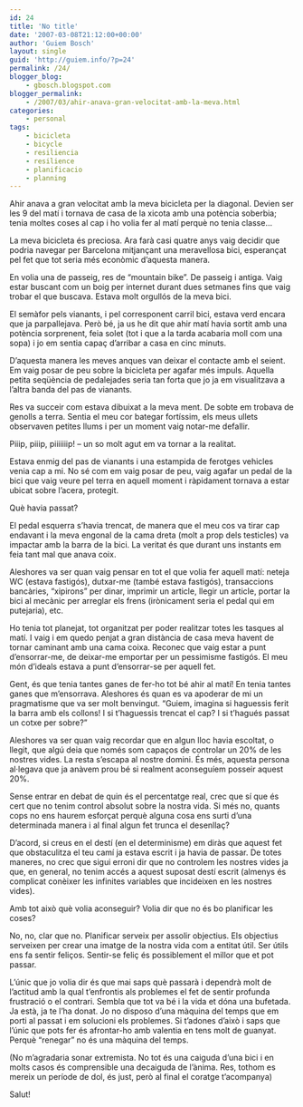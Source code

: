```yaml
---
id: 24
title: 'No title'
date: '2007-03-08T21:12:00+00:00'
author: 'Guiem Bosch'
layout: single
guid: 'http://guiem.info/?p=24'
permalink: /24/
blogger_blog:
    - gbosch.blogspot.com
blogger_permalink:
    - /2007/03/ahir-anava-gran-velocitat-amb-la-meva.html
categories:
    - personal
tags:
    - bicicleta
    - bicycle
    - resiliencia
    - resilience
    - planificacio
    - planning
---
```


Ahir anava a gran velocitat amb la meva bicicleta per la diagonal. Devien ser les 9 del matí i tornava de casa de la xicota amb una potència soberbia; tenia moltes coses al cap i ho volia fer al matí perquè no tenia classe…

La meva bicicleta és preciosa. Ara farà casi quatre anys vaig decidir que podria navegar per Barcelona mitjançant una meravellosa bici, esperançat pel fet que tot seria més econòmic d’aquesta manera.

En volia una de passeig, res de “mountain bike”. De passeig i antiga. Vaig estar buscant com un boig per internet durant dues setmanes fins que vaig trobar el que buscava. Estava molt orgullós de la meva bici.

El semàfor pels vianants, i pel corresponent carril bici, estava verd encara que ja parpallejava. Però bé, ja us he dit que ahir matí havia sortit amb una potència sorprenent, feia solet (tot i que a la tarda acabaria moll com una sopa) i jo em sentia capaç d’arribar a casa en cinc minuts.

D’aquesta manera les meves anques van deixar el contacte amb el seient. Em vaig posar de peu sobre la bicicleta per agafar més impuls. Aquella petita seqüència de pedalejades seria tan forta que jo ja em visualitzava a l’altra banda del pas de vianants.

Res va succeir com estava dibuixat a la meva ment. De sobte em trobava de genolls a terra. Sentia el meu cor bategar fortíssim, els meus ullets observaven petites llums i per un moment vaig notar-me defallir.

Piiip, piiip, piiiiiiip! – un so molt agut em va tornar a la realitat.

Estava enmig del pas de vianants i una estampida de ferotges vehicles venia cap a mi. No sé com em vaig posar de peu, vaig agafar un pedal de la bici que vaig veure pel terra en aquell moment i ràpidament tornava a estar ubicat sobre l’acera, protegit.

Què havia passat?

El pedal esquerra s’havia trencat, de manera que el meu cos va tirar cap endavant i la meva engonal de la cama dreta (molt a prop dels testicles) va impactar amb la barra de la bici. La veritat és que durant uns instants em feia tant mal que anava coix.

Aleshores va ser quan vaig pensar en tot el que volia fer aquell matí: neteja WC (estava fastigós), dutxar-me (també estava fastigós), transaccions bancàries, “xipirons” per dinar, imprimir un article, llegir un article, portar la bici al mecànic per arreglar els frens (irònicament seria el pedal qui em putejaria), etc.

Ho tenia tot planejat, tot organitzat per poder realitzar totes les tasques al matí. I vaig i em quedo penjat a gran distància de casa meva havent de tornar caminant amb una cama coixa. Reconec que vaig estar a punt d’ensorrar-me, de deixar-me emportar per un pessimisme fastigós. El meu món d’ideals estava a punt d’ensorrar-se per aquell fet.

Gent, és que tenia tantes ganes de fer-ho tot bé ahir al matí! En tenia tantes ganes que m’ensorrava. Aleshores és quan es va apoderar de mi un pragmatisme que va ser molt benvingut. “Guiem, imagina si haguessis ferit la barra amb els collons! I si t’haguessis trencat el cap? I si t’hagués passat un cotxe per sobre?”

Aleshores va ser quan vaig recordar que en algun lloc havia escoltat, o llegit, que algú deia que només som capaços de controlar un 20% de les nostres vides. La resta s’escapa al nostre domini. És més, aquesta persona al·legava que ja anàvem prou bé si realment aconseguíem posseir aquest 20%.

Sense entrar en debat de quin és el percentatge real, crec que sí que és cert que no tenim control absolut sobre la nostra vida. Si més no, quants cops no ens haurem esforçat perquè alguna cosa ens surti d’una determinada manera i al final algun fet trunca el desenllaç?

D’acord, si creus en el destí (en el determinisme) em diràs que aquest fet que obstaculitza el teu camí ja estava escrit i ja havia de passar. De totes maneres, no crec que sigui erroni dir que no controlem les nostres vides ja que, en general, no tenim accés a aquest suposat destí escrit (almenys és complicat conèixer les infinites variables que incideixen en les nostres vides).

Amb tot això què volia aconseguir? Volia dir que no és bo planificar les coses?

No, no, clar que no. Planificar serveix per assolir objectius. Els objectius serveixen per crear una imatge de la nostra vida com a entitat útil. Ser útils ens fa sentir feliços. Sentir-se feliç és possiblement el millor que et pot passar.

L’únic que jo volia dir és que mai saps què passarà i dependrà molt de l’actitud amb la qual t’enfrontis als problemes el fet de sentir profunda frustració o el contrari. Sembla que tot va bé i la vida et dóna una bufetada. Ja està, ja te l’ha donat. Jo no disposo d’una màquina del temps que em porti al passat i em solucioni els problemes. Si t’adones d’això i saps que l’únic que pots fer és afrontar-ho amb valentia en tens molt de guanyat. Perquè “renegar” no és una màquina del temps.

(No m’agradaria sonar extremista. No tot és una caiguda d’una bici i en molts casos és comprensible una decaiguda de l’ànima. Res, tothom es mereix un període de dol, és just, però al final el coratge t’acompanya)

Salut!
